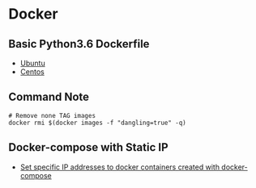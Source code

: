 # Docker

## Basic Python3.6 Dockerfile
+ [Ubuntu](./Python3_Dockerfile/Ubuntu_python3/Dockerfile)
+ [Centos](./Python3_Dockerfile/CentOS_python3/Dockerfile)

## Command Note
```
# Remove none TAG images
docker rmi $(docker images -f "dangling=true" -q)
```

## Docker-compose with Static IP
+ [Set specific IP addresses to docker containers created with docker-compose](https://blog.alejandrocelaya.com/2017/04/21/set-specific-ip-addresses-to-docker-containers-created-with-docker-compose/)
